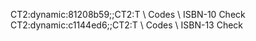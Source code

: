 CT2:dynamic:81208b59;<enter category here>;CT2:T \ Codes \ ISBN-10 Check
CT2:dynamic:c1144ed6;<enter category here>;CT2:T \ Codes \ ISBN-13 Check
